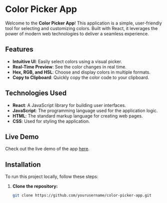 # Color Picker App

Welcome to the **Color Picker App**! This application is a simple, user-friendly tool for selecting and customizing colors. Built with React, it leverages the power of modern web technologies to deliver a seamless experience.

## Features

- **Intuitive UI**: Easily select colors using a visual picker.
- **Real-Time Preview**: See the color changes in real time.
- **Hex, RGB, and HSL**: Choose and display colors in multiple formats.
- **Copy to Clipboard**: Quickly copy the color code to your clipboard.

## Technologies Used

- **React**: A JavaScript library for building user interfaces.
- **JavaScript**: The programming language used for the application logic.
- **HTML**: The standard markup language for creating web pages.
- **CSS**: Used for styling the application.

## Live Demo

Check out the live demo of the app [here](https://colorpickerbymb.netlify.app/).

## Installation

To run this project locally, follow these steps:

1. **Clone the repository:**
   ```sh
   git clone https://github.com/yourusername/color-picker-app.git

